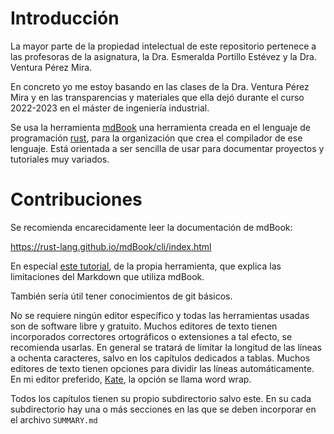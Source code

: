# Introducción

La mayor parte de la propiedad intelectual de este repositorio pertenece
a las profesoras de la asignatura, la Dra. Esmeralda Portillo Estévez y la Dra.
Ventura Pérez Mira.

En concreto yo me estoy basando en las clases de la Dra. Ventura Pérez Mira y
en las transparencias y materiales que ella dejó durante el curso 2022-2023 en
el máster de ingeniería industrial.

Se usa la herramienta [mdBook](https://rust-lang.github.io/mdBook/) una
herramienta creada en el lenguaje de programación
[rust](https://www.rust-lang.org/), para la organización que crea el
compilador de ese lenguaje. Está orientada a ser sencilla de usar para
documentar proyectos y tutoriales muy variados.

# Contribuciones

Se recomienda encarecidamente leer la documentación de
mdBook:

<https://rust-lang.github.io/mdBook/cli/index.html>

En especial
[este tutorial](https://rust-lang.github.io/mdBook/format/markdown.html), de la
propia herramienta, que explica las limitaciones del Markdown que utiliza
mdBook.

También sería útil tener conocimientos de git básicos.
<!-- Debería añadir un tutorial básico -->

No se requiere ningún editor específico y todas las herramientas usadas son de
software libre y gratuito. Muchos editores de texto tienen incorporados
correctores ortográficos o extensiones a tal efecto, se recomienda usarlas. En
general se tratará de limitar la longitud de las líneas a ochenta
caracteres, salvo en los capítulos dedicados a tablas. Muchos editores de texto
tienen opciones para dividir las líneas automáticamente. En mi editor
preferido, [Kate](https://kate-editor.org/), la opción se llama word wrap.

Todos los capítulos tienen su propio subdirectorio salvo este. En su cada
subdirectorio hay una o más secciones en las que se deben incorporar en el
archivo `SUMMARY.md`

